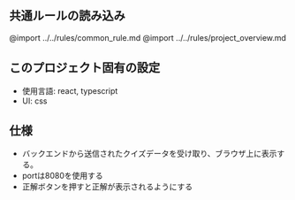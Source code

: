 ## 共通ルールの読み込み
@import ../../rules/common_rule.md
@import ../../rules/project_overview.md

## このプロジェクト固有の設定
- 使用言語: react, typescript
- UI: css

## 仕様
- バックエンドから送信されたクイズデータを受け取り、ブラウザ上に表示する。
- portは8080を使用する
- 正解ボタンを押すと正解が表示されるようにする


